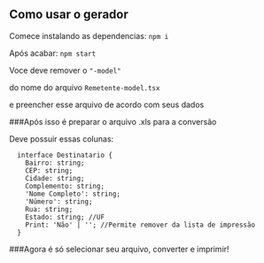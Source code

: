 ## Como usar o gerador

Comece instalando as dependencias:
``` npm i ```

Após acabar:
``` npm start ```

Voce deve remover o 
``` "-model" ```

do nome do arquivo
```Remetente-model.tsx```

e preencher esse arquivo de acordo com seus dados


###Após isso é preparar o arquivo .xls para a conversão

Deve possuir essas colunas:

```
  interface Destinatario {
    Bairro: string;
    CEP: string;
    Cidade: string;
    Complemento: string;
    'Nome Completo': string;
    'Número': string;
    Rua: string;
    Estado: string; //UF
    Print: 'Não' | ''; //Permite remover da lista de impressão
  }
```

###Agora é só selecionar seu arquivo, converter e imprimir!